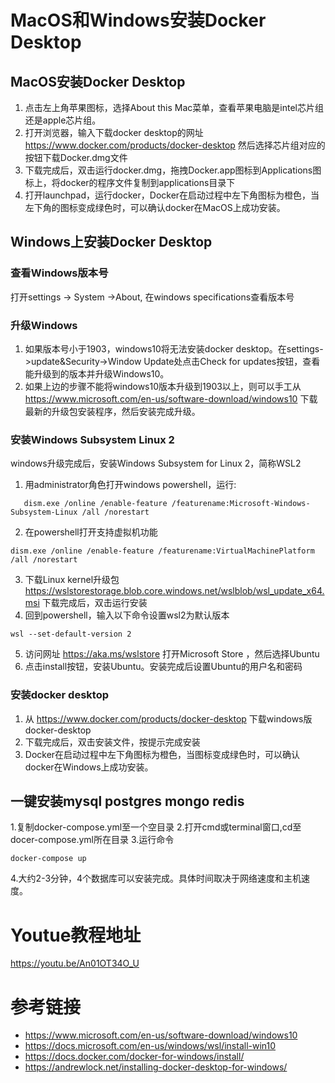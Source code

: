 # MacOS和Windows安装Docker Desktop
## MacOS安装Docker Desktop  
1. 点击左上角苹果图标，选择About this Mac菜单，查看苹果电脑是intel芯片组还是apple芯片组。
2. 打开浏览器，输入下载docker desktop的网址
https://www.docker.com/products/docker-desktop
然后选择芯片组对应的按钮下载Docker.dmg文件
3. 下载完成后，双击运行docker.dmg，拖拽Docker.app图标到Applications图标上，将docker的程序文件复制到applications目录下
4. 打开launchpad，运行docker，Docker在启动过程中左下角图标为橙色，当左下角的图标变成绿色时，可以确认docker在MacOS上成功安装。

## Windows上安装Docker Desktop 
### 查看Windows版本号
打开settings -> System ->About, 在windows specifications查看版本号
### 升级Windows
1. 如果版本号小于1903，windows10将无法安装docker desktop。在settings->update&Security->Window Update处点击Check for updates按钮，查看能升级到的版本并升级Windows10。
2. 如果上边的步骤不能将windows10版本升级到1903以上，则可以手工从
https://www.microsoft.com/en-us/software-download/windows10
下载最新的升级包安装程序，然后安装完成升级。
### 安装Windows Subsystem Linux 2
windows升级完成后，安装Windows Subsystem for Linux 2，简称WSL2
1. 用administrator角色打开windows powershell，运行:
```
   dism.exe /online /enable-feature /featurename:Microsoft-Windows-Subsystem-Linux /all /norestart
```
2. 在powershell打开支持虚拟机功能
```
dism.exe /online /enable-feature /featurename:VirtualMachinePlatform /all /norestart
```
3. 下载Linux kernel升级包
https://wslstorestorage.blob.core.windows.net/wslblob/wsl_update_x64.msi
下载完成后，双击运行安装
4. 回到powershell，输入以下命令设置wsl2为默认版本
```
wsl --set-default-version 2
```
5. 访问网址 https://aka.ms/wslstore 打开Microsoft Store ，然后选择Ubuntu
6. 点击install按钮，安装Ubuntu。安装完成后设置Ubuntu的用户名和密码
### 安装docker desktop
1. 从 https://www.docker.com/products/docker-desktop 下载windows版docker-desktop
2. 下载完成后，双击安装文件，按提示完成安装
3. Docker在启动过程中左下角图标为橙色，当图标变成绿色时，可以确认docker在Windows上成功安装。

## 一键安装mysql postgres mongo redis 
1.复制docker-compose.yml至一个空目录
2.打开cmd或terminal窗口,cd至docer-compose.yml所在目录
3.运行命令
```
docker-compose up
```
4.大约2-3分钟，4个数据库可以安装完成。具体时间取决于网络速度和主机速度。

# Youtue教程地址
https://youtu.be/An01OT34O_U

# 参考链接
* https://www.microsoft.com/en-us/software-download/windows10
* https://docs.microsoft.com/en-us/windows/wsl/install-win10
* https://docs.docker.com/docker-for-windows/install/
* https://andrewlock.net/installing-docker-desktop-for-windows/
